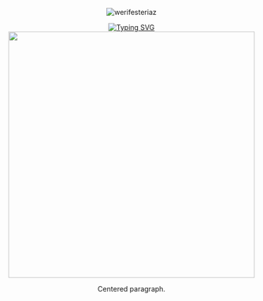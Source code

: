 <p align="center"> <img src="https://komarev.com/ghpvc/?username=werifesteriaz&label=%3C%F0%9D%9F%91&color=8eced4&style=flat" alt="werifesteriaz" /> </p>

<div align="center">
<a href="https://git.io/typing-svg"><img src="https://readme-typing-svg.herokuapp.com?font=Libre+Baskerville&size=25&pause=1000&color=B0C2D6&center=true&vCenter=true&width=500&lines=%22It+hurts+to+be+nothing+with+you.%22" alt="Typing SVG" /></a>
</div>

<div align="center">
<img src="https://files.catbox.moe/bgh0xj.png" width="500">
</div>

<p style="text-align:center;">Centered paragraph.</p>
 
